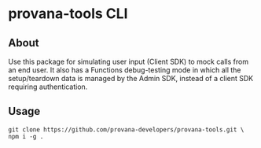# provana-tools CLI

## About
Use this package for simulating user input (Client SDK) to mock calls from an end user. It also has a Functions debug-testing mode in which all the setup/teardown data is managed by the Admin SDK, instead of a client SDK requiring authentication.

## Usage
```
git clone https://github.com/provana-developers/provana-tools.git \
npm i -g .
```

